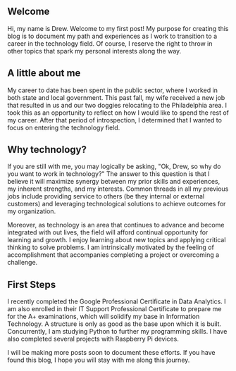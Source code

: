 ## Welcome
Hi, my name is Drew.  Welcome to my first post!  My purpose for creating this blog is to document my path and experiences as I work to transition to a career in the technology field.  Of course, I reserve the right to throw in other topics that spark my personal interests along the way.

## A little about me
My career to date has been spent in the public sector, where I worked in both state and local government.  This past fall, my wife received a new job that resulted in us and our two doggies relocating to the Philadelphia area.  I took this as an opportunity to reflect on how I would like to spend the rest of my career.  After that period of introspection, I determined that I wanted to focus on entering the technology field.

## Why technology?
If you are still with me, you may logically be asking, "Ok, Drew, so why do you want to work in technology?"  The answer to this question is that I believe it will maximize synergy between my prior skills and experiences, my inherent strengths, and my interests.  Common threads in all my previous jobs include providing service to others (be they internal or external customers) and leveraging technological solutions to achieve outcomes for my organization.

Moreover, as technology is an area that continues to advance and become integrated with out lives, the field will afford continual opportunity for learning and growth.  I enjoy learning about new topics and applying critical thinking to solve problems.  I am intrinsically motivated by the feeling of accomplishment that accompanies completing a project or overcoming a challenge.

## First Steps 
I recently completed the Google Professional Certificate in Data Analytics.  I am also enrolled in their IT Support Professional Certificate to prepare me for the A+ examinations, which will solidify my base in Information Technology.  A structure is only as good as the base upon which it is built.  Concurrently, I am studying Python to further my programming skills.  I have also completed several projects with Raspberry Pi devices.

I will be making more posts soon to document these efforts.  If you have found this blog, I hope you will stay with me along this journey.
